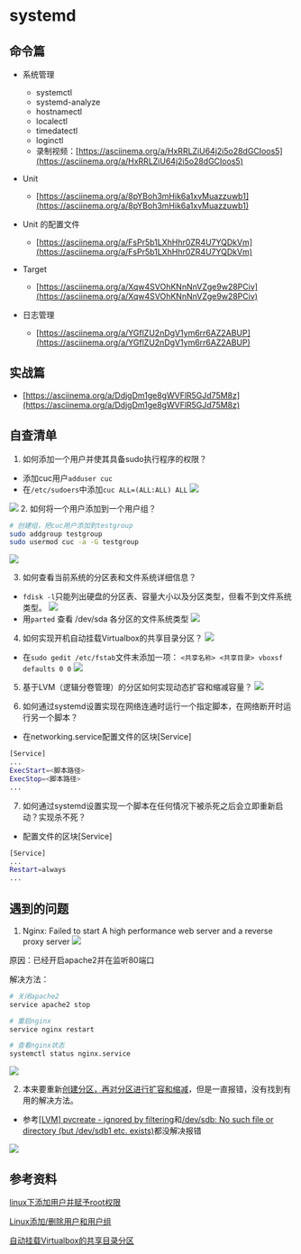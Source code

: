 # systemd
## 命令篇
- 系统管理
  - systemctl
  - systemd-analyze
  - hostnamectl
  - localectl
  - timedatectl
  - loginctl
  - 录制视频：[https://asciinema.org/a/HxRRLZiU64j2i5o28dGCIoos5](https://asciinema.org/a/HxRRLZiU64j2i5o28dGCIoos5)

- Unit
  - [https://asciinema.org/a/8pYBoh3mHik6a1xvMuazzuwb1](https://asciinema.org/a/8pYBoh3mHik6a1xvMuazzuwb1)

- Unit 的配置文件
  - [https://asciinema.org/a/FsPr5b1LXhHhr0ZR4U7YQDkVm](https://asciinema.org/a/FsPr5b1LXhHhr0ZR4U7YQDkVm)

- Target
  - [https://asciinema.org/a/Xqw4SVOhKNnNnVZge9w28PCiv](https://asciinema.org/a/Xqw4SVOhKNnNnVZge9w28PCiv)

- 日志管理
  - [https://asciinema.org/a/YGflZU2nDgV1ym6rr6AZ2ABUP](https://asciinema.org/a/YGflZU2nDgV1ym6rr6AZ2ABUP)

## 实战篇
- [https://asciinema.org/a/DdjgDm1ge8gWVFlR5GJd75M8z](https://asciinema.org/a/DdjgDm1ge8gWVFlR5GJd75M8z)

## 自查清单
1. 如何添加一个用户并使其具备sudo执行程序的权限？
  - 添加cuc用户`adduser cuc`
  - 在`/etc/sudoers`中添加`cuc ALL=(ALL:ALL) ALL`
![](images/4.PNG)

![](images/5.PNG)
2. 如何将一个用户添加到一个用户组？
```bash
# 创建组，把cuc用户添加到testgroup
sudo addgroup testgroup
sudo usermod cuc -a -G testgroup
```
![](images/6.PNG)

3. 如何查看当前系统的分区表和文件系统详细信息？
  - `fdisk -l`只能列出硬盘的分区表、容量大小以及分区类型，但看不到文件系统类型。
![](images/7.PNG)
  - 用`parted` 查看 /dev/sda 各分区的文件系统类型
![](images/8.PNG)
4. 如何实现开机自动挂载Virtualbox的共享目录分区？
![](images/9.PNG)

- 在`sudo gedit /etc/fstab`文件末添加一项：
`<共享名称> <共享目录> vboxsf defaults 0 0`
![](images/10.PNG)

5. 基于LVM（逻辑分卷管理）的分区如何实现动态扩容和缩减容量？
![](images/12.PNG)

6. 如何通过systemd设置实现在网络连通时运行一个指定脚本，在网络断开时运行另一个脚本？
- 在networking.service配置文件的区块[Service]
```bash
[Service]
...
ExecStart=<脚本路径>
ExecStop=<脚本路径>
...
```
7. 如何通过systemd设置实现一个脚本在任何情况下被杀死之后会立即重新启动？实现杀不死？
  - 配置文件的区块[Service]
  ```bash
  [Service]
  ...
  Restart=always
  ...
  ```

## 遇到的问题
1. Nginx: Failed to start A high performance web server and a reverse proxy server
![](images/1.PNG)

原因：已经开启apache2并在监听80端口

解决方法：

```bash
# 关闭apache2
service apache2 stop

# 重启nginx
service nginx restart

# 查看nginx状态
systemctl status nginx.service
```
![](images/2.PNG)

2. 本来要重新[创建分区，再对分区进行扩容和缩减](https://blog.csdn.net/xinxing__8185/article/details/51443930)，但是一直报错，没有找到有用的解决方法。

  - 参考[[LVM] pvcreate - ignored by filtering](https://www.linuxquestions.org/questions/linux-newbie-8/%5Blvm%5D-pvcreate-ignored-by-filtering-4175559389/)和[/dev/sdb: No such file or directory (but /dev/sdb1 etc. exists)](https://unix.stackexchange.com/questions/56516/dev-sdb-no-such-file-or-directory-but-dev-sdb1-etc-exists)都没解决报错

![](images/12.PNG)

## 参考资料
[linux下添加用户并赋予root权限](https://blog.csdn.net/stormbjm/article/details/9086163)

[Linux添加/删除用户和用户组](https://www.cnblogs.com/xd502djj/archive/2011/11/23/2260094.html)

[自动挂载Virtualbox的共享目录分区](https://askubuntu.com/questions/252853/how-to-mount-a-virtualbox-shared-folder-at-startup)
